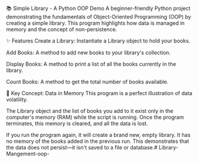 📚 Simple Library - A Python OOP Demo
A beginner-friendly Python project demonstrating the fundamentals of Object-Oriented Programming (OOP) by creating a simple library. This program highlights how data is managed in memory and the concept of non-persistence.

✨ Features
Create a Library: Instantiate a Library object to hold your books.

Add Books: A method to add new books to your library's collection.

Display Books: A method to print a list of all the books currently in the library.

Count Books: A method to get the total number of books available.

🧠 Key Concept: Data in Memory
This program is a perfect illustration of data volatility.

The Library object and the list of books you add to it exist only in the computer's memory (RAM) while the script is running. Once the program terminates, this memory is cleared, and all the data is lost.

If you run the program again, it will create a brand new, empty library. It has no memory of the books added in the previous run. This demonstrates that the data does not persist—it isn't saved to a file or database.# Library-Mangement-oop-
